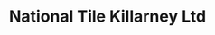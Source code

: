 ---
title: "National Tile Killarney Ltd"
url: /killarney/national-tile-killarney-ltd/
shop: tiles
---